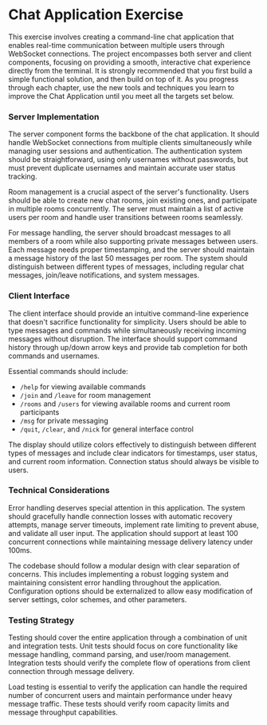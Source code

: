 # Chat Application Exercise

This exercise involves creating a command-line chat application that enables real-time communication between multiple users through WebSocket connections. The project encompasses both server and client components, focusing on providing a smooth, interactive chat experience directly from the terminal. It is strongly recommended that you first build a simple functional solution, and then build on top of it. As you progress through each chapter, use the new tools and techniques you learn to improve the Chat Application until you meet all the targets set below.

### Server Implementation

The server component forms the backbone of the chat application. It should handle WebSocket connections from multiple clients simultaneously while managing user sessions and authentication. The authentication system should be straightforward, using only usernames without passwords, but must prevent duplicate usernames and maintain accurate user status tracking.

Room management is a crucial aspect of the server's functionality. Users should be able to create new chat rooms, join existing ones, and participate in multiple rooms concurrently. The server must maintain a list of active users per room and handle user transitions between rooms seamlessly.

For message handling, the server should broadcast messages to all members of a room while also supporting private messages between users. Each message needs proper timestamping, and the server should maintain a message history of the last 50 messages per room. The system should distinguish between different types of messages, including regular chat messages, join/leave notifications, and system messages.

### Client Interface

The client interface should provide an intuitive command-line experience that doesn't sacrifice functionality for simplicity. Users should be able to type messages and commands while simultaneously receiving incoming messages without disruption. The interface should support command history through up/down arrow keys and provide tab completion for both commands and usernames.

Essential commands should include:

* `/help` for viewing available commands
* `/join` and `/leave` for room management
* `/rooms` and `/users` for viewing available rooms and current room participants
* `/msg` for private messaging
* `/quit`, `/clear`, and `/nick` for general interface control

The display should utilize colors effectively to distinguish between different types of messages and include clear indicators for timestamps, user status, and current room information. Connection status should always be visible to users.

### Technical Considerations

Error handling deserves special attention in this application. The system should gracefully handle connection losses with automatic recovery attempts, manage server timeouts, implement rate limiting to prevent abuse, and validate all user input. The application should support at least 100 concurrent connections while maintaining message delivery latency under 100ms.

The codebase should follow a modular design with clear separation of concerns. This includes implementing a robust logging system and maintaining consistent error handling throughout the application. Configuration options should be externalized to allow easy modification of server settings, color schemes, and other parameters.

### Testing Strategy

Testing should cover the entire application through a combination of unit and integration tests. Unit tests should focus on core functionality like message handling, command parsing, and user/room management. Integration tests should verify the complete flow of operations from client connection through message delivery.

Load testing is essential to verify the application can handle the required number of concurrent users and maintain performance under heavy message traffic. These tests should verify room capacity limits and message throughput capabilities.